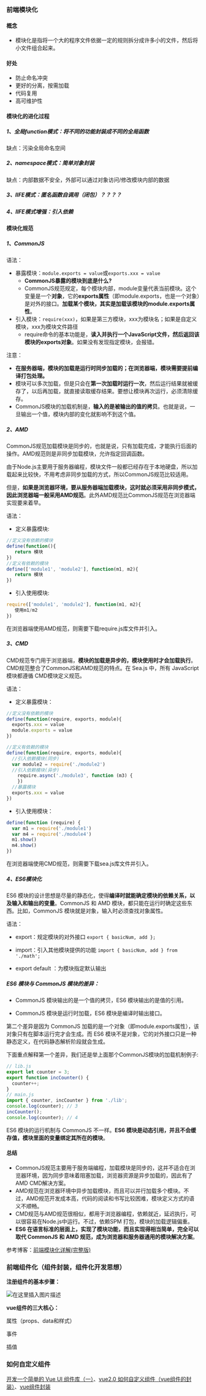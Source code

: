 ### 前端模块化

#### 概念

- 模块化是指将一个大的程序文件依据一定的规则拆分成许多小的文件，然后将小文件组合起来。

#### 好处

- 防止命名冲突
- 更好的分离，按需加载
- 代码复用
- 高可维护性

#### 模块化的进化过程

##### 1、全局function模式：将不同的功能封装成不同的全局函数

缺点：污染全局命名空间

##### 2、namespace模式：简单对象封装

缺点：内部数据不安全，外部可以通过对象访问/修改模块内部的数据

##### 3、IIFE模式：匿名函数自调用（闭包）？？？？

##### 4、IIFE模式增强：引入依赖

#### 模块化规范

##### 1、CommonJS

语法：

- 暴露模块：`module.exports = value`或`exports.xxx = value`
  - **CommonJS暴露的模块到底是什么?**
  - CommonJS规范规定，每个模块内部，module变量代表当前模块。这个变量是一个**对象**，它的**exports属性**（即module.exports，也是一个对象）是对外的接口。**加载某个模块，其实是加载该模块的module.exports属性**。 
- 引入模块：`require(xxx)`，如果是第三方模块，xxx为模块名；如果是自定义模块，xxx为模块文件路径
  - require命令的基本功能是，**读入并执行一个JavaScript文件，然后返回该模块的exports对象**。如果没有发现指定模块，会报错。 

注意：

- **在服务器端，模块的加载是运行时同步加载的；在浏览器端，模块需要提前编译打包处理。**
- 模块可以多次加载，但是只会在**第一次加载时运行一次**，然后运行结果就被缓存了，以后再加载，就直接读取缓存结果。要想让模块再次运行，必须清除缓存。
- CommonJS模块的加载机制是，**输入的是被输出的值的拷贝**。也就是说，一旦输出一个值，模块内部的变化就影响不到这个值。 

##### 2、AMD

CommonJS规范加载模块是同步的，也就是说，只有加载完成，才能执行后面的操作。AMD规范则是非同步加载模块，允许指定回调函数。

由于Node.js主要用于服务器编程，模块文件一般都已经存在于本地硬盘，所以加载起来比较快，不用考虑非同步加载的方式，所以CommonJS规范比较适用。

但是，**如果是浏览器环境，要从服务器端加载模块，这时就必须采用非同步模式，因此浏览器端一般采用AMD规范**。此外AMD规范比CommonJS规范在浏览器端实现要来着早。 

语法：

- 定义暴露模块:

```javascript
//定义没有依赖的模块
define(function(){
   return 模块
})
//定义有依赖的模块
define(['module1', 'module2'], function(m1, m2){
   return 模块
})
```

- 引入使用模块:

```javascript
require(['module1', 'module2'], function(m1, m2){
   使用m1/m2
})
```

在浏览器端使用AMD规范，则需要下载require.js库文件并引入。

##### 3、CMD

CMD规范专门用于浏览器端，**模块的加载是异步的，模块使用时才会加载执行**。CMD规范整合了CommonJS和AMD规范的特点。在 Sea.js 中，所有 JavaScript 模块都遵循 CMD模块定义规范。

语法：

- 定义暴露模块：

```javascript
//定义没有依赖的模块
define(function(require, exports, module){
  exports.xxx = value
  module.exports = value
})
```

```javascript
//定义有依赖的模块
define(function(require, exports, module){
  //引入依赖模块(同步)
  var module2 = require('./module2')
  //引入依赖模块(异步)
    require.async('./module3', function (m3) {
    })
  //暴露模块
  exports.xxx = value
})
```

- 引入使用模块：

```javascript
define(function (require) {
  var m1 = require('./module1')
  var m4 = require('./module4')
  m1.show()
  m4.show()
})
```

在浏览器端使用CMD规范，则需要下载sea.js库文件并引入。

##### 4、ES6模块化

 ES6 模块的设计思想是尽量的静态化，使得**编译时就能确定模块的依赖关系，以及输入和输出的变量**。CommonJS 和 AMD 模块，都只能在运行时确定这些东西。比如，CommonJS 模块就是对象，输入时必须查找对象属性。 

语法：

- export：规定模块的对外接口   `export { basicNum, add };`
- import：引入其他模块提供的功能   `import { basicNum, add } from './math';`

- export default ：为模块指定默认输出

##### ES6 模块与 CommonJS 模块的差异：

-  CommonJS 模块输出的是一个值的拷贝，ES6 模块输出的是值的引用。

- CommonJS 模块是运行时加载，ES6 模块是编译时输出接口。

第二个差异是因为 CommonJS 加载的是一个对象（即module.exports属性），该对象只有在脚本运行完才会生成。而 ES6 模块不是对象，它的对外接口只是一种静态定义，在代码静态解析阶段就会生成。

下面重点解释第一个差异，我们还是举上面那个CommonJS模块的加载机制例子:

```javascript
// lib.js
export let counter = 3;
export function incCounter() {
  counter++;
}
// main.js
import { counter, incCounter } from './lib';
console.log(counter); // 3
incCounter();
console.log(counter); // 4
```

ES6 模块的运行机制与 CommonJS 不一样。**ES6 模块是动态引用，并且不会缓存值，模块里面的变量绑定其所在的模块**。

#### 总结

- CommonJS规范主要用于服务端编程，加载模块是同步的，这并不适合在浏览器环境，因为同步意味着阻塞加载，浏览器资源是异步加载的，因此有了AMD CMD解决方案。
- AMD规范在浏览器环境中异步加载模块，而且可以并行加载多个模块。不过，AMD规范开发成本高，代码的阅读和书写比较困难，模块定义方式的语义不顺畅。
- CMD规范与AMD规范很相似，都用于浏览器编程，依赖就近，延迟执行，可以很容易在Node.js中运行。不过，依赖SPM 打包，模块的加载逻辑偏重。
- **ES6 在语言标准的层面上，实现了模块功能，而且实现得相当简单，完全可以取代 CommonJS 和 AMD 规范，成为浏览器和服务器通用的模块解决方案**。

参考博客：[前端模块化详解(完整版)](https://segmentfault.com/a/1190000017466120)

### 前端组件化（组件封装，组件化开发思想）

**注册组件的基本步骤：**

![在这里插入图片描述](https://img-blog.csdnimg.cn/2020032418434731.png?x-oss-process=image/watermark,type_ZmFuZ3poZW5naGVpdGk,shadow_10,text_aHR0cHM6Ly9ibG9nLmNzZG4ubmV0L3dlaXhpbl80MzAyNjU2Nw==,size_16,color_FFFFFF,t_70)

**vue组件的三大核心：**

属性（props、data和样式）

事件

插值



### 如何自定义组件

[开发一个简单的 Vue UI 组件库（一）](https://zhuanlan.zhihu.com/p/86497828)、[vue2.0 如何自定义组件（vue组件的封装）](https://www.cnblogs.com/pengfei-nie/p/9134367.html)、[vue组件封装](https://blog.csdn.net/weixin_34284188/article/details/93162127)